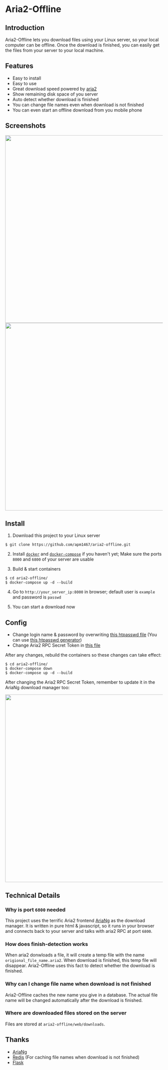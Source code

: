 # Aria2-Offline

## Introduction

Aria2-Offline lets you download files using your Linux server, so your local computer can be offline. Once the download is finished, you can easily get the files from your server to your local machine.

## Features

- Easy to install
- Easy to use
- Great download speed powered by [aria2](https://github.com/aria2/aria2)
- Show remaining disk space of you server 
- Auto detect whether download is finished
- You can change file names even when download is not finished
- You can even start an offline download from you mobile phone

## Screenshots

<img width="600" src="https://user-images.githubusercontent.com/10210967/47960288-eadc7500-dff8-11e8-825b-63798cfb3cd6.png">
<img width="600" src="https://user-images.githubusercontent.com/10210967/47960221-c502a080-dff7-11e8-9719-88b16acd2cf2.png">

## Install

1. Download this project to your Linux server

```
$ git clone https://github.com/apm1467/aria2-offline.git
```

2. Install [`docker`](https://docs.docker.com/install/#supported-platforms) and [`docker-compose`](https://docs.docker.com/compose/install/#install-compose) if you haven't yet; Make sure the ports `8000` and `6800` of your server are usable

3. Build & start containers
```
$ cd aria2-offline/
$ docker-compose up -d --build
```

4. Go to `http://your_server_ip:8000` in browser; default user is `example` and password is `passwd`

5. You can start a download now


## Config

- Change login name & password by overwriting [this htpasswd file](https://github.com/apm1467/aria2-offline/blob/master/nginx/htpasswd) (You can use [this htpasswd generator](http://www.htaccesstools.com/htpasswd-generator/))
- Change Aria2 RPC Secret Token in [this file](https://github.com/apm1467/aria2-offline/blob/master/web/aria2.conf)

After any changes, rebuild the containers so these changes can take effect:
```
$ cd aria2-offline/
$ docker-compose down
$ docker-compose up -d --build
```

After changing the Aria2 RPC Secret Token, remember to update it in the AriaNg download manager too:

<img width="600" src="https://user-images.githubusercontent.com/10210967/47975191-233d8b00-e0ad-11e8-8356-e73e1dbd0f09.png">

## Technical Details

### Why is port `6800` needed

This project uses the terrific Aria2 frontend [AriaNg](https://github.com/mayswind/AriaNg) as the download manager. It is written in pure html & javascript, so it runs in your browser and connects back to your server and talks with aria2 RPC at port `6800`.

### How does finish-detection works

When aria2 donwloads a file, it will create a temp file with the name `origional_file_name.aria2`. When download is finished, this temp file will disappear. Aria2-Offline uses this fact to detect whether the download is finished. 

### Why can I change file name when download is not finished

Aria2-Offline caches the new name you give in a database. The actual file name will be changed automatically after the download is finished.

### Where are downloaded files stored on the server

Files are stored at `aria2-offline/web/downloads`.

## Thanks

- [AriaNg](https://github.com/mayswind/AriaNg)
- [Redis](https://github.com/antirez/redis) (For caching file names when download is not finished)
- [Flask](https://github.com/pallets/flask)
